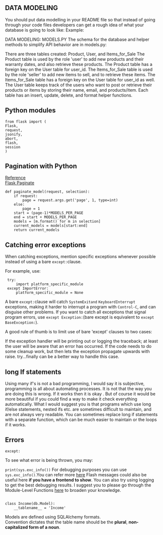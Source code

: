 ## DATA MODELING

You should put data modelling in your README file so that instead of going through your code files developers can get a rough idea of what your database is going to look like:
Example:

DATA MODELING:
MODELS.PY
The schema for the database and helper methods to simplify API behavior are in models.py:

There are three tables created: Product, User, and Items_for_Sale
The Product table is used by the role 'user' to add new products and their warranty dates, and also retrieve these products.
The Product table has a foreign key on the User table for user_id.
The Items_for_Sale table is used by the role 'seller' to add new items to sell, and to retrieve these items.
The Items_for_Sale table has a foreign key on the User table for user_id as well.
The User table keeps track of the users who want to post or retrieve their products or items by storing their name, email, and products/item.
Each table has an insert, update, delete, and format helper functions.    


## Python modules

```
from flask import (
Flask,
request,
jsonify,
abort,
flash,
session
)
```

## Pagination with Python

[Reference](https://www.seoclarity.net/blog/pagination-vs-infinite-scroll)    
[Flask Paginate](https://pythonhosted.org/Flask-paginate/)

```
def paginate_model(request, selection):
    if request:
        page = request.args.get('page', 1, type=int)
    else:
        page = 1
    start = (page-1)*MODELS_PER_PAGE
    end = start + MODELS_PER_PAGE
    models = [m.format() for m in selection]
    current_models = models[start:end]
    return current_models
```

## Catching error exceptions

When catching exceptions, mention specific exceptions whenever possible instead of using a bare `except:`clause.

For example, use:
```
 try:
     import platform_specific_module 
 except ImportError:
     platform_specific_module = None
```
A bare `except:`clause will catch `SystemExitand` `KeyboardInterrupt` exceptions, making it harder to interrupt a program with `Control-C`, and can disguise other problems.
If you want to catch all exceptions that signal program errors, use `except Exception:`(bare except is equivalent to `except BaseException:`).

A good rule of thumb is to limit use of bare 'except' clauses to two cases:

If the exception handler will be printing out or logging the traceback; at least the user will be aware that an error has occurred.
If the code needs to do some cleanup work, but then lets the exception propagate upwards with raise. try...finally can be a better way to handle this case.


## long If statements

Using many if's is not a bad programming, I would say it is subjective, programming is all about automating processes. 
It is not that the way you are doing this is wrong. If it works then it is okay . 
But of course it would be more beautiful if you could find a way to make it check everything automatically. 
What I would suggest you is that programs which use long if/else statements, nested ifs etc. are sometimes difficult to maintain, 
and are not always very readable. You can sometimes replace long if statements with a separate function, 
which can be much easier to maintain or the loops if it works.    


## Errors

`except:`

To see what error is being thrown, you may:

`print(sys.exc_info())`
For debugging purposes you can use `sys.exc_info()`.You can refer more [here](https://docs.python.org/2/library/sys.html)
Flash messages could also be useful here **if you have a frontend to show**.
You can also try using logging to get the best debugging results. I suggest you to please go through the Module-Level Functions [here](https://docs.python.org/2/library/logging.html#logging.debug) to broaden your knowledge.


## 

```
class Income(db.Model):
    __tablename__ = 'Income'
```

Models are defined using SQLAlchemy formats.    
Convention dictates that the table name should be the **plural**, **non-capitalized form of a noun**.
